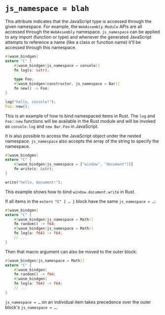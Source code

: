 # `js_namespace = blah`

This attribute indicates that the JavaScript type is accessed through the given
namespace. For example, the `WebAssembly.Module` APIs are all accessed through
the `WebAssembly` namespace. `js_namespace` can be applied to any import
(function or type) and whenever the generated JavaScript attempts to reference a
name (like a class or function name) it'll be accessed through this namespace.

```rust
#[wasm_bindgen]
extern "C" {
    #[wasm_bindgen(js_namespace = console)]
    fn log(s: &str);
    
    type Foo;
    #[wasm_bindgen(constructor, js_namespace = Bar)]
    fn new() -> Foo;
}

log("hello, console!");
Foo::new();
```

This is an example of how to bind namespaced items in Rust. The `log` and `Foo::new` functions will
be available in the Rust module and will be invoked as `console.log` and `new Bar.Foo` in
JavaScript.

It is also possible to access the JavaScript object under the nested namespace.
`js_namespace` also accepts the array of the string to specify the namespace.

```rust
#[wasm_bindgen]
extern "C" {
    #[wasm_bindgen(js_namespace = ["window", "document"])]
    fn write(s: &str);
}

write("hello, document!");
```

This example shows how to bind `window.document.write` in Rust.

If all items in the `extern "C" { … }` block have the same `js_namespace = …`:

```rust
#[wasm_bindgen]
extern "C" {
    #[wasm_bindgen(js_namespace = Math)]
    fn random() -> f64;
    #[wasm_bindgen(js_namespace = Math)]
    fn log(a: f64) -> f64;
    // ...
}
```

Then that macro argument can also be moved to the outer block:

```rust
#[wasm_bindgen(js_namespace = Math)]
extern "C" {
    #[wasm_bindgen]
    fn random() -> f64;
    #[wasm_bindgen]
    fn log(a: f64) -> f64;
    // ...
}
```

`js_namespace = …` on an individual item takes precedence over the outer block's `js_namespace = …`.
